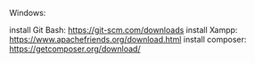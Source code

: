 Windows:

install Git Bash: https://git-scm.com/downloads
install Xampp: https://www.apachefriends.org/download.html
install composer: https://getcomposer.org/download/